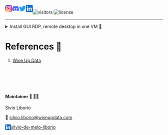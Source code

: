 <a href="https://github.com/wiseupdata/wiseupdata">
  <img align="left" alt="Wise Up Data's Instagram" width="22px" src="https://raw.githubusercontent.com/wiseupdata/wiseupdata/main/assets/instagram.png" />   
</a> 
<a href="https://github.com/wiseupdata/wiseupdata">
  <img align="left" alt="wise Up Data's Discord" width="22px" src="https://github.com/wiseupdata/wiseupdata/blob/main/assets/discord.svg" />
</a>
<a href="https://github.com/wiseupdata/wiseupdata">
  <img align="left" alt="wise Up Data | Twitter" width="22px" src="https://github.com/wiseupdata/wiseupdata/blob/main/assets/twitter.svg" />
</a>
<a href="https://github.com/wiseupdata/wiseupdata">
  <img align="left" alt="wise Up Data's LinkedIN" width="22px" src="https://raw.githubusercontent.com/wiseupdata/wiseupdata/200536ac97c85161cdfea6de4fc9b271ba197c2d/assets/linkedin.svg" />
</a>

![visitors](https://visitor-badge.glitch.me/badge?page_id=wiseupdata.virtual-machines-vm&left_color=green&right_color=black)
![license](https://img.shields.io/github/license/wiseupdata/virtual-machines-vm)

---

<a name="readme-top"></a>

<details>
<summary>
    Install GUI RDP, remote desktop in one VM 🚀️
</summary>

### Let's update the Ubuntu system 👀️

```
sudo apt update
sudo apt upgrade
```

<img align="center" alt="gif" src="assets/update.gif" width="700" />
</img>
<br>

### Install the X2Go server

```
sudo apt install software-properties-common
sudo add-apt-repository ppa:x2go/stable
sudo apt update
sudo apt install x2goserver x2goserver-xsession
```

<img align="center" alt="gif" src="assets/x2go.gif" width="700" />
</img>
<br>

### Install the xfce4 server

```
sudo apt install xfce4
```

<img align="center" alt="gif" src="assets/xfce4.gif" width="700" />
</img>
<br>

### Start the X2Go server

```
sudo systemctl start x2goserver
```

<img align="center" alt="gif" src="assets/x2goserver.gif" width="700" />


### Information

> X2Go is a remote desktop software solution that enables you to access graphical desktops of Linux servers over a low bandwidth connection. It is a fast and lightweight alternative to other remote desktop protocols, such as VNC or RDP.
> 
> X2Go is a good choice for setting up RDP on your Ubuntu VM running in Cloud for several reasons:
> 
> - It is open-source and free.
> - It provides a secure remote desktop solution by using the SSH protocol for encryption.
> - It supports various desktop environments, such as Xfce, Mate, LXDE, KDE, and more.
> - It is easy to install and configure on Ubuntu.
> - It has a low memory footprint, making it suitable for low-spec VMs.
> 
> Overall, X2Go is a reliable and efficient option for setting up RDP on your Ubuntu VM in Cloud.

</details>

# References 🎉️

1. [Wise Up Data](https://github.com/wiseupdata)

<br><br>
---

#### Maintainer 🤗 👨‍💻

Sivio Liborio

📧 silvio.liborio@wiseupdata.com

<a href="https://www.linkedin.com/in/silvio-de-melo-liborio">silvio-de-melo-liborio <img align="left" alt="LinkedIN" width="18px" src="https://raw.githubusercontent.com/wiseupdata/wsl-latest/main/assets/linkedin.svg" />
</a>
